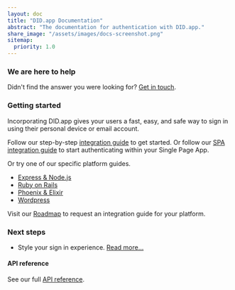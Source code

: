 ```yaml
---
layout: doc
title: "DID.app Documentation"
abstract: "The documentation for authentication with DID.app."
share_image: "/assets/images/docs-screenshot.png"
sitemap:
  priority: 1.0
---
```


### We are here to help

Didn't find the answer you were looking for? [Get in touch](mailto:team@did.app).

### Getting started

Incorporating DID.app gives your users a fast, easy, and safe way to sign in using their personal device or email account.

Follow our step-by-step [integration guide](/docs/step-by-step-integration) to get started.
Or follow our [SPA integration guide](/docs/single-page-app-integration) to start authenticating within your Single Page App.

Or try one of our specific platform guides.

- [Express & Node.js](/guides/express-nodejs-openid-connect-integration)
- [Ruby on Rails](/guides/ruby-on-rails-openid-connect-integration)
- [Phoenix & Elixir](/guides/phoenix-elixir-openid-connect-integration)
- [Wordpress](/guides/wordpress-openid-connect-client-plugin-integration/)

<!-- Can't find your platform? The simplest way to integrate with DID is using an OpenID Connect library for your platform.
A list of certified implementations is maintained at [https://openid.net/developers/certified/](https://openid.net/developers/certified/). -->

Visit our [Roadmap](https://did.nolt.io) to request an integration guide for your platform.

### Next steps

- Style your sign in experience. [Read more...](/docs/customise-authentication-pages)

#### API reference

See our full [API reference](/docs/api).
